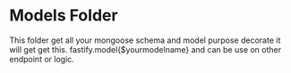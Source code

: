 # Models Folder

This folder get all your mongoose schema and model purpose
decorate it will get get this. fastify.model{$yourmodelname}
and can be use on other endpoint or logic.

